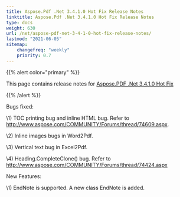 ```yaml
---
title: Aspose.Pdf .Net 3.4.1.0 Hot Fix Release Notes
linktitle: Aspose.Pdf .Net 3.4.1.0 Hot Fix Release Notes
type: docs
weight: 630
url: /net/aspose-pdf-net-3-4-1-0-hot-fix-release-notes/
lastmod: "2021-06-05"
sitemap:
    changefreq: "weekly"
    priority: 0.7
---
```


{{% alert color="primary" %}}

This page contains release notes for [Aspose.PDF .Net 3.4.1.0 Hot Fix](https://downloads.aspose.com/pdf/net/new-releases/aspose.pdf-.net-3.4.1.0-hot-fix/)

{{% /alert %}}

Bugs fixed:

\1) TOC printing bug and inline HTML bug. Refer to <http://www.aspose.com/COMMUNITY/Forums/thread/74609.aspx>.

\2) Inline images bugs in Word2Pdf.

\3) Vertical text bug in Excel2Pdf.

\4) Heading.CompleteClone() bug. Refer to <http://www.aspose.com/COMMUNITY/Forums/thread/74424.aspx>

New Features:

\1) EndNote is supported. A new class EndNote is added.
